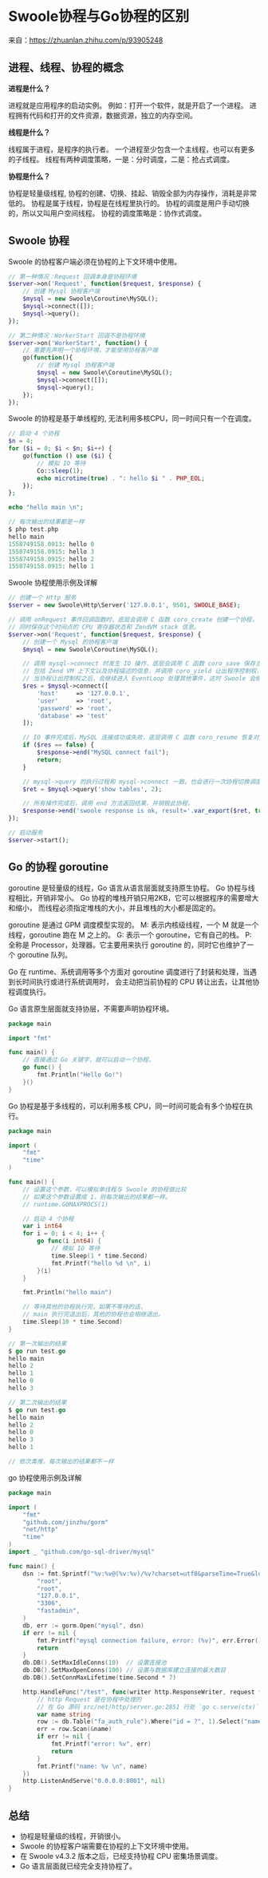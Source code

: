 # Swoole协程与Go协程的区别

来自：https://zhuanlan.zhihu.com/p/93905248

## 进程、线程、协程的概念

**进程是什么？**

进程就是应用程序的启动实例。
例如：打开一个软件，就是开启了一个进程。
进程拥有代码和打开的文件资源，数据资源，独立的内存空间。

**线程是什么？**

线程属于进程，是程序的执行者。
一个进程至少包含一个主线程，也可以有更多的子线程。
线程有两种调度策略，一是：分时调度，二是：抢占式调度。

**协程是什么？**

协程是轻量级线程, 协程的创建、切换、挂起、销毁全部为内存操作，消耗是非常低的。
协程是属于线程，协程是在线程里执行的。
协程的调度是用户手动切换的，所以又叫用户空间线程。
协程的调度策略是：协作式调度。

## **Swoole 协程**

Swoole 的协程客户端必须在协程的上下文环境中使用。

```php
// 第一种情况：Request 回调本身是协程环境
$server->on('Request', function($request, $response) {
    // 创建 Mysql 协程客户端
    $mysql = new Swoole\Coroutine\MySQL();
    $mysql->connect([]);
    $mysql->query();
});

// 第二种情况：WorkerStart 回调不是协程环境
$server->on('WorkerStart', function() {
    // 需要先声明一个协程环境，才能使用协程客户端
    go(function(){
        // 创建 Mysql 协程客户端
        $mysql = new Swoole\Coroutine\MySQL();
        $mysql->connect([]);
        $mysql->query();
    });
});
```

Swoole 的协程是基于单线程的, 无法利用多核CPU，同一时间只有一个在调度。

```php
// 启动 4 个协程
$n = 4;
for ($i = 0; $i < $n; $i++) {
    go(function () use ($i) {
        // 模拟 IO 等待
        Co::sleep(1);
        echo microtime(true) . ": hello $i " . PHP_EOL;
    });
};

echo "hello main \n";

// 每次输出的结果都是一样
$ php test.php 
hello main 
1558749158.0913: hello 0 
1558749158.0915: hello 3 
1558749158.0915: hello 2 
1558749158.0915: hello 1
```

Swoole 协程使用示例及详解

```php
// 创建一个 Http 服务
$server = new Swoole\Http\Server('127.0.0.1', 9501, SWOOLE_BASE);

// 调用 onRequest 事件回调函数时，底层会调用 C 函数 coro_create 创建一个协程，
// 同时保存这个时间点的 CPU 寄存器状态和 ZendVM stack 信息。
$server->on('Request', function($request, $response) {
    // 创建一个 Mysql 的协程客户端
    $mysql = new Swoole\Coroutine\MySQL();

    // 调用 mysql->connect 时发生 IO 操作，底层会调用 C 函数 coro_save 保存当前协程的状态，
    // 包括 Zend VM 上下文以及协程描述的信息，并调用 coro_yield 让出程序控制权，当前的请求会挂起。
    // 当协程让出控制权之后，会继续进入 EventLoop 处理其他事件，这时 Swoole 会继续去处理其他客户端发来的 Request。
    $res = $mysql->connect([
        'host'     => '127.0.0.1',
        'user'     => 'root',
        'password' => 'root',
        'database' => 'test'
    ]);

    // IO 事件完成后，MySQL 连接成功或失败，底层调用 C 函数 coro_resume 恢复对应的协程，恢复 ZendVM 上下文，继续向下执行 PHP 代码。
    if ($res == false) {
        $response->end("MySQL connect fail");
        return;
    }

    // mysql->query 的执行过程和 mysql->connect 一致，也会进行一次协程切换调度
    $ret = $mysql->query('show tables', 2);

    // 所有操作完成后，调用 end 方法返回结果，并销毁此协程。
    $response->end('swoole response is ok, result='.var_export($ret, true));
});

// 启动服务
$server->start();
```

## **Go 的协程 goroutine**

goroutine 是轻量级的线程，Go 语言从语言层面就支持原生协程。
Go 协程与线程相比，开销非常小。
Go 协程的堆栈开销只用2KB，它可以根据程序的需要增大和缩小，
而线程必须指定堆栈的大小，并且堆栈的大小都是固定的。

goroutine 是通过 GPM 调度模型实现的。
M: 表示内核级线程，一个 M 就是一个线程，goroutine 跑在 M 之上的。
G: 表示一个 goroutine，它有自己的栈。
P: 全称是 Processor，处理器。它主要用来执行 goroutine 的，同时它也维护了一个 goroutine 队列。

Go 在 runtime、系统调用等多个方面对 goroutine 调度进行了封装和处理，当遇到长时间执行或进行系统调用时，
会主动把当前协程的 CPU 转让出去，让其他协程调度执行。



Go 语言原生层面就支持协层，不需要声明协程环境。

```go
package main

import "fmt"

func main() {
    // 直接通过 Go 关键字，就可以启动一个协程。
    go func() {
        fmt.Println("Hello Go!")
    }()
}
```

Go 协程是基于多线程的，可以利用多核 CPU，同一时间可能会有多个协程在执行。

```go
package main

import (
    "fmt"
    "time"
)

func main() {
    // 设置这个参数，可以模拟单线程与 Swoole 的协程做比较
    // 如果这个参数设置成 1，则每次输出的结果都一样。
    // runtime.GOMAXPROCS(1)

    // 启动 4 个协程
    var i int64
    for i = 0; i < 4; i++ {
        go func(i int64) {
            // 模拟 IO 等待
            time.Sleep(1 * time.Second)
            fmt.Printf("hello %d \n", i)
        }(i)
    }

    fmt.Println("hello main")

    // 等待其他的协程执行完，如果不等待的话，
    // main 执行完退出后，其他的协程也会相继退出。
    time.Sleep(10 * time.Second)
}

// 第一次输出的结果
$ go run test.go
hello main
hello 2 
hello 1 
hello 0 
hello 3 

// 第二次输出的结果
$ go run test.go
hello main
hello 2 
hello 0 
hello 3 
hello 1 

// 依次类推，每次输出的结果都不一样
```

go 协程使用示例及详解

```go
package main

import (
    "fmt"
    "github.com/jinzhu/gorm"
    "net/http"
    "time"
)
import _ "github.com/go-sql-driver/mysql"

func main() {
    dsn := fmt.Sprintf("%v:%v@(%v:%v)/%v?charset=utf8&parseTime=True&loc=Local",
        "root",
        "root",
        "127.0.0.1",
        "3306",
        "fastadmin",
    )
    db, err := gorm.Open("mysql", dsn)
    if err != nil {
        fmt.Printf("mysql connection failure, error: (%v)", err.Error())
        return
    }
    db.DB().SetMaxIdleConns(10)  // 设置连接池
    db.DB().SetMaxOpenConns(100) // 设置与数据库建立连接的最大数目
    db.DB().SetConnMaxLifetime(time.Second * 7)

    http.HandleFunc("/test", func(writer http.ResponseWriter, request *http.Request) {
        // http Request 是在协程中处理的
        // 在 Go 源码 src/net/http/server.go:2851 行处 `go c.serve(ctx)` 给每个请求启动了一个协程
        var name string
        row := db.Table("fa_auth_rule").Where("id = ?", 1).Select("name").Row()
        err = row.Scan(&name)
        if err != nil {
            fmt.Printf("error: %v", err)
            return
        }
        fmt.Printf("name: %v \n", name)
    })
    http.ListenAndServe("0.0.0.0:8001", nil)
}

```

## **总结**

- 协程是轻量级的线程，开销很小。
- Swoole 的协程客户端需要在协程的上下文环境中使用。
- 在 Swoole v4.3.2 版本之后，已经支持协程 CPU 密集场景调度。
- Go 语言层面就已经完全支持协程了。